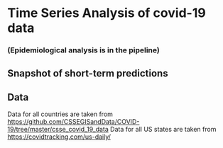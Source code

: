 # Time Series Analysis of covid-19 data

### (Epidemiological analysis is in the pipeline)

## Snapshot of short-term predictions


## Data

Data for all countries are taken from https://github.com/CSSEGISandData/COVID-19/tree/master/csse_covid_19_data
Data for all US states are taken from https://covidtracking.com/us-daily/
